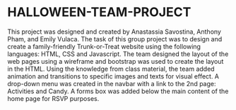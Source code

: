 # HALLOWEEN-TEAM-PROJECT
This project was designed and created by Anastassia Savostina, Anthony Pham, and Emily Vulaca. The task of this group project was to design and create a family-friendly Trunk-or-Treat website using the following languages:  HTML, CSS and Javascript.
The team designed the layout of the web pages using a wireframe and bootstrap was used to create the layout in the HTML.
Using the knowledge from class material, the team added animation and transitions to specific images and texts for visual effect.
A drop-down menu was created in the navbar with a link to the 2nd page: Activities and Candy.
A forms box was added below the main content of the home page for RSVP purposes.
